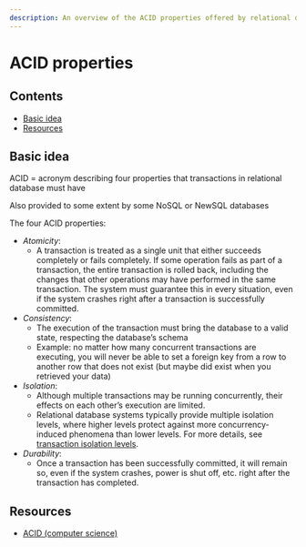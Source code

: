 ```yaml
---
description: An overview of the ACID properties offered by relational databases
---
```


# ACID properties

## Contents

-   [Basic idea](#basic-idea)
-   [Resources](#resources)

## Basic idea

ACID = acronym describing four properties that transactions in relational database must have

Also provided to some extent by some NoSQL or NewSQL databases

The four ACID properties:

-   _Atomicity_: 
    -   A transaction is treated as a single unit that either succeeds completely or fails completely. If some operation fails as part of a transaction, the entire transaction is rolled back, including the changes that other operations may have performed in the same transaction. The system must guarantee this in every situation, even if the system crashes right after a transaction is successfully committed.
-   _Consistency_: 
    -   The execution of the transaction must bring the database to a valid state, respecting the database’s schema
    -   Example: no matter how many concurrent transactions are executing, you will never be able to set a foreign key from a row to another row that does not exist (but maybe did exist when you retrieved your data)
-   _Isolation_: 
    -   Although multiple transactions may be running concurrently, their effects on each other’s execution are limited. 
    -   Relational database systems typically provide multiple isolation levels, where higher levels protect against more concurrency-induced phenomena than lower levels. For more details, see [transaction isolation levels](./Transaction-isolation-levels.md).
-   _Durability_: 
    -   Once a transaction has been successfully committed, it will remain so, even if the system crashes, power is shut off, etc. right after the transaction has completed.

## Resources

-   [ACID (computer science)](https://en.wikipedia.org/wiki/ACID_(computer_science))
